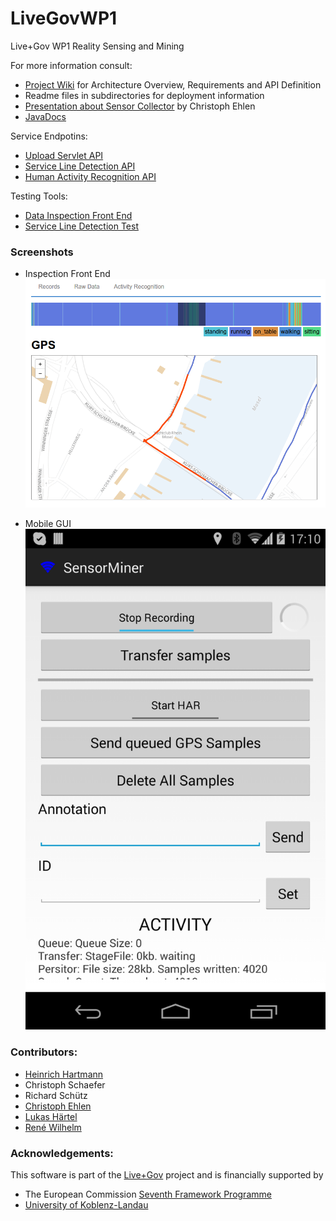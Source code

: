 LiveGovWP1
==========

Live+Gov WP1 Reality Sensing and Mining

For more information consult:
* [Project Wiki](https://github.com/HeinrichHartmann/LiveGovWP1/wiki) for Architecture Overview, Requirements and API Definition
* Readme files in subdirectories for deployment information
* [Presentation about Sensor Collector](http://heinrichhartmann.github.io/LiveGovWP1/) by Christoph Ehlen
* [JavaDocs](http://heinrichhartmann.github.io/LiveGovWP1/docs/DocMobile/)

Service Endpotins:
* [Upload Servlet API](http://liveandgov.uni-koblenz.de/storage/upload)
* [Service Line Detection API](http://liveandgov.uni-koblenz.de/SLD/api)
* [Human Activity Recognition API](http://liveandgov.uni-koblenz.de/HAR/api)

Testing Tools:
* [Data Inspection Front End](http://liveandgov.uni-koblenz.de/storage/inspection)
* [Service Line Detection Test](http://liveandgov.uni-koblenz.de/SLD/test)

### Screenshots

* Inspection Front End  
  ![png](images/InspectionTool_HAR.png?raw=true)

* Mobile GUI
  ![png](images/sc_gui.png?raw=true)

### Contributors:
* [Heinrich Hartmann](https://github.com/HeinrichHartmann)
* Christoph Schaefer
* Richard Schütz
* [Christoph Ehlen](https://github.com/cEhlen)
* [Lukas Härtel](https://github.com/lukashaertel)
* [René Wilhelm](https://github.com/rwilhelm/)

### Acknowledgements:
This software is part of the [Live+Gov](http://liveandgov.eu) project and is financially supported by
* The European Commission [Seventh Framework Programme](http://cordis.europa.eu/fp7/home_en.html)
* [University of Koblenz-Landau](http://www.uni-koblenz-landau.de/)
